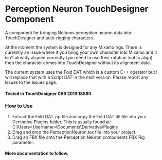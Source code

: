 # Perception Neuron TouchDesigner Component
A component for bringing Noitoms perception neuron data into TouchDesigner and auto-rigging characters.

At the moment the system is designed for any Mixamo rigs. There is currently an issue where if you bring your own character into Mixamo and it isn't already aligned correctly (you need to use their rotation tool to align) then the character comes into TouchDesigner without its alignment data. 

The current system uses the Fold DAT which is a custom C++ operator but I will replace that with a Script DAT in the next version. Please report any issues to the issues page.

#### Tested in TouchDesigner 099 2019.18580

### How to Use
1. Extract the Fold DAT zip file and copy the Fold DAT dll file into your Derivative Plugins folder. This is usually found at:
C:\Users\<Username>\Documents\Derivative\Plugins
2. Drag and drop the PerceptionNeuron.tox file into your project.
3. Drag an FBX file onto the Perception Neuron components FBX Rig parameter.

#### More documentation to follow.
